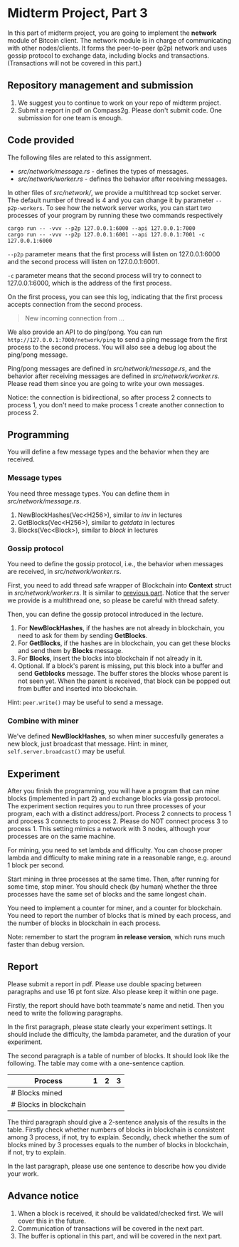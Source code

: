 # Midterm Project, Part 3

In this part of midterm project, you are going to implement the **network** module of Bitcoin client. The network module is in charge of communicating with other nodes/clients. It forms the peer-to-peer (p2p) network and uses gossip protocol to exchange data, including blocks and transactions. (Transactions will not be covered in this part.)

## Repository management and submission

1. We suggest you to continue to work on your repo of midterm project. 
2. Submit a report in pdf on Compass2g. Please don't submit code. One submission for one team is enough.

## Code provided
The following files are related to this assignment.
- *src/network/message.rs* - defines the types of messages.
- *src/network/worker.rs* - defines the behavior after receiving messages.

In other files of *src/network/*, we provide a multithread tcp socket server. The default number of thread is 4 and you can change it by parameter `--p2p-workers`. To see how the network server works, you can start two processes of your program by running these two commands respectively
```
cargo run -- -vvv --p2p 127.0.0.1:6000 --api 127.0.0.1:7000
cargo run -- -vvv --p2p 127.0.0.1:6001 --api 127.0.0.1:7001 -c 127.0.0.1:6000
```

`--p2p` parameter means that the first process will listen on 127.0.0.1:6000 and the second process will listen on 127.0.0.1:6001.

`-c` parameter means that the second process will try to connect to 127.0.0.1:6000, which is the address of the first process.

On the first process, you can see this log, indicating that the first process accepts connection from the second process.
> New incoming connection from ...

We also provide an API to do ping/pong. You can run
`http://127.0.0.1:7000/network/ping` to send a ping message from the first process to the second process. You will also see a debug log about the ping/pong message.

Ping/pong messages are defined in *src/network/message.rs*, and the behavior after receiving messages are defined in *src/network/worker.rs*. Please read them since you are going to write your own messages.

Notice: the connection is bidirectional, so after process 2 connects to process 1, you don't need to make process 1 create another connection to process 2.

## Programming

You will define a few message types and the behavior when they are received.

### Message types

You need three message types. You can define them in *src/network/message.rs*.

1. NewBlockHashes(Vec\<H256\>), similar to *inv* in lectures
2. GetBlocks(Vec\<H256\>), similar to *getdata* in lectures
3. Blocks(Vec\<Block\>), similar to *block* in lectures

### Gossip protocol

You need to define the gossip protocol, i.e., the behavior when messages are received, in *src/network/worker.rs*.

First, you need to add thread safe wrapper of Blockchain into **Context** struct in *src/network/worker.rs*. It is similar to [previous part](../MidtermProject2). Notice that the server we provide is a multithread one, so please be careful with thread safety.

Then, you can define the gossip protocol introduced in the lecture.
1. For **NewBlockHashes**, if the hashes are not already in blockchain, you need to ask for them by sending **GetBlocks**.
2. For **GetBlocks**, if the hashes are in blockchain, you can get these blocks and send them by **Blocks** message.
3. For **Blocks**, insert the blocks into blockchain if not already in it.
4. Optional. If a block's parent is missing, put this block into a buffer and send **Getblocks** message. The buffer stores the blocks whose parent is not seen yet. When the parent is received, that block can be popped out from buffer and inserted into blockchain.

Hint: `peer.write()` may be useful to send a message.

### Combine with miner

We've defined **NewBlockHashes**, so when miner succesfully generates a new block, just broadcast that message. Hint: in miner, `self.server.broadcast()` may be useful.

## Experiment

After you finish the programming, you will have a program that can mine blocks (implemented in part 2) and exchange blocks via gossip protocol. The experiment section requires you to run three processes of your program, each with a distinct address/port. Process 2 connects to process 1 and process 3 connects to process 2. Please do NOT connect process 3 to process 1. This setting mimics a network with 3 nodes, although your processes are on the same machine.

For mining, you need to set lambda and difficulty. You can choose proper lambda and difficulty to make mining rate in a reasonable range, e.g. around 1 block per second.

Start mining in three processes at the same time. Then, after running for some time, stop miner. You should check (by human) whether the three processes have the same set of blocks and the same longest chain.

You need to implement a counter for miner, and a counter for blockchain. You need to report the number of blocks that is mined by each process, and the number of blocks in blockchain in each process.

Note: remember to start the program **in release version**, which runs much faster than debug version.

## Report

Please submit a report in pdf. Please use double spacing between paragraphs and use 16 pt font size. Also please keep it within one page.

Firstly, the report should have both teammate's name and netid. Then you need to write the following paragraphs.

In the first paragraph, please state clearly your experiment settings. It should include the difficulty, the lambda parameter, and the duration of your experiment.

The second paragraph is a table of number of blocks. It should look like the following. The table may come with a one-sentence caption.

|Process|1  |2  |3  |
|---|---|---|---|
|# Blocks mined|   |   |   |
|# Blocks in blockchain|   |   |   |

The third paragraph should give a 2-sentence analysis of the results in the table. Firstly check whether numbers of blocks in blockchain is consistent among 3 process, if not, try to explain. Secondly, check whether the sum of blocks mined by 3 processes equals to the number of blocks in blockchain, if not, try to explain.

In the last paragraph, please use one sentence to describe how you divide your work.

## Advance notice
1. When a block is received, it should be validated/checked first. We will cover this in the future.
2. Communication of transactions will be covered in the next part.
2. The buffer is optional in this part, and will be covered in the next part.
